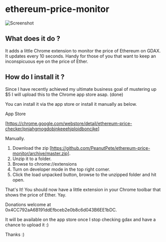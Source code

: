 # ethereum-price-monitor

![Screenshot](ScreenShot1.png?raw=true "Screenshot")


## What does it do ?

It adds a little Chrome extension to monitor the price of Ethereum on GDAX. It updates every 10 seconds. Handy for those of you that want to keep an inconspicuous eye on the price of Ether.

## How do I install it ?

Since I have recently achieved my ultimate business goal of mustering up $5 I will upload this to the Chrome app store asap. (done)

You can install it via the app store or install it manually as below.

App Store 

[https://chrome.google.com/webstore/detail/ethereum-price-checker/pnjahgmogdobjnkeeehjploidboncjke]

Manually. 

1. Download the zip [https://github.com/PeanutPete/ethereum-price-monitor/archive/master.zip].
2. Unzip it to a folder.
2. Browse to chrome://extensions
3. Turn on developer mode in the top right corner.
4. Click the load unpacked button, browse to the unzipped folder and hit open.

That's It! You should now have a little extension in your Chrome toolbar that shows the price of Ether. Yay.

Donations welcome at 0x4CC792aA6B191ddEfbceb2e0b8c6d043B6EE1bDC.

It will be available on the app store once I stop checking gdax and have a chance to upload it :)

Thanks :) 
